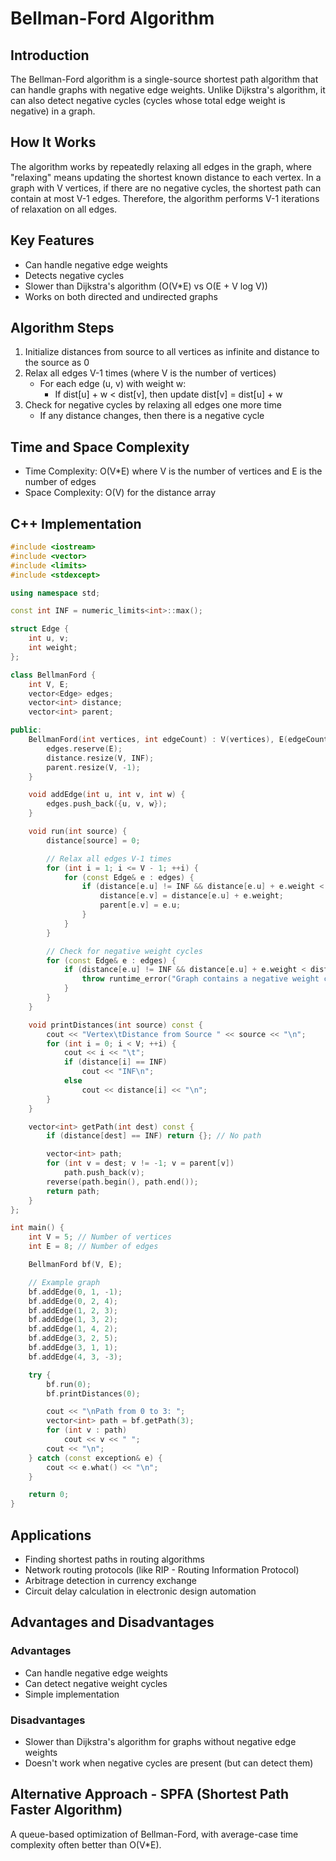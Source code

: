 # Bellman-Ford Algorithm

## Introduction

The Bellman-Ford algorithm is a single-source shortest path algorithm that can handle graphs with negative edge weights. Unlike Dijkstra's algorithm, it can also detect negative cycles (cycles whose total edge weight is negative) in a graph.

## How It Works

The algorithm works by repeatedly relaxing all edges in the graph, where "relaxing" means updating the shortest known distance to each vertex. In a graph with V vertices, if there are no negative cycles, the shortest path can contain at most V-1 edges. Therefore, the algorithm performs V-1 iterations of relaxation on all edges.

## Key Features

- Can handle negative edge weights
- Detects negative cycles
- Slower than Dijkstra's algorithm (O(V*E) vs O(E + V log V))
- Works on both directed and undirected graphs

## Algorithm Steps

1. Initialize distances from source to all vertices as infinite and distance to the source as 0
2. Relax all edges V-1 times (where V is the number of vertices)
   - For each edge (u, v) with weight w:
     - If dist[u] + w < dist[v], then update dist[v] = dist[u] + w
3. Check for negative cycles by relaxing all edges one more time
   - If any distance changes, then there is a negative cycle

## Time and Space Complexity

- Time Complexity: O(V*E) where V is the number of vertices and E is the number of edges
- Space Complexity: O(V) for the distance array

## C++ Implementation

```cpp
#include <iostream>
#include <vector>
#include <limits>
#include <stdexcept>

using namespace std;

const int INF = numeric_limits<int>::max();

struct Edge {
    int u, v;
    int weight;
};

class BellmanFord {
    int V, E;
    vector<Edge> edges;
    vector<int> distance;
    vector<int> parent;

public:
    BellmanFord(int vertices, int edgeCount) : V(vertices), E(edgeCount) {
        edges.reserve(E);
        distance.resize(V, INF);
        parent.resize(V, -1);
    }

    void addEdge(int u, int v, int w) {
        edges.push_back({u, v, w});
    }

    void run(int source) {
        distance[source] = 0;

        // Relax all edges V-1 times
        for (int i = 1; i <= V - 1; ++i) {
            for (const Edge& e : edges) {
                if (distance[e.u] != INF && distance[e.u] + e.weight < distance[e.v]) {
                    distance[e.v] = distance[e.u] + e.weight;
                    parent[e.v] = e.u;
                }
            }
        }

        // Check for negative weight cycles
        for (const Edge& e : edges) {
            if (distance[e.u] != INF && distance[e.u] + e.weight < distance[e.v]) {
                throw runtime_error("Graph contains a negative weight cycle");
            }
        }
    }

    void printDistances(int source) const {
        cout << "Vertex\tDistance from Source " << source << "\n";
        for (int i = 0; i < V; ++i) {
            cout << i << "\t";
            if (distance[i] == INF)
                cout << "INF\n";
            else
                cout << distance[i] << "\n";
        }
    }

    vector<int> getPath(int dest) const {
        if (distance[dest] == INF) return {}; // No path

        vector<int> path;
        for (int v = dest; v != -1; v = parent[v])
            path.push_back(v);
        reverse(path.begin(), path.end());
        return path;
    }
};

int main() {
    int V = 5; // Number of vertices
    int E = 8; // Number of edges

    BellmanFord bf(V, E);

    // Example graph
    bf.addEdge(0, 1, -1);
    bf.addEdge(0, 2, 4);
    bf.addEdge(1, 2, 3);
    bf.addEdge(1, 3, 2);
    bf.addEdge(1, 4, 2);
    bf.addEdge(3, 2, 5);
    bf.addEdge(3, 1, 1);
    bf.addEdge(4, 3, -3);

    try {
        bf.run(0);
        bf.printDistances(0);

        cout << "\nPath from 0 to 3: ";
        vector<int> path = bf.getPath(3);
        for (int v : path)
            cout << v << " ";
        cout << "\n";
    } catch (const exception& e) {
        cout << e.what() << "\n";
    }

    return 0;
}

```

## Applications

- Finding shortest paths in routing algorithms
- Network routing protocols (like RIP - Routing Information Protocol)
- Arbitrage detection in currency exchange
- Circuit delay calculation in electronic design automation

## Advantages and Disadvantages

### Advantages

- Can handle negative edge weights
- Can detect negative weight cycles
- Simple implementation

### Disadvantages

- Slower than Dijkstra's algorithm for graphs without negative edge weights
- Doesn't work when negative cycles are present (but can detect them)

## Alternative Approach - SPFA (Shortest Path Faster Algorithm)

A queue-based optimization of Bellman-Ford, with average-case time complexity often better than O(V*E).

